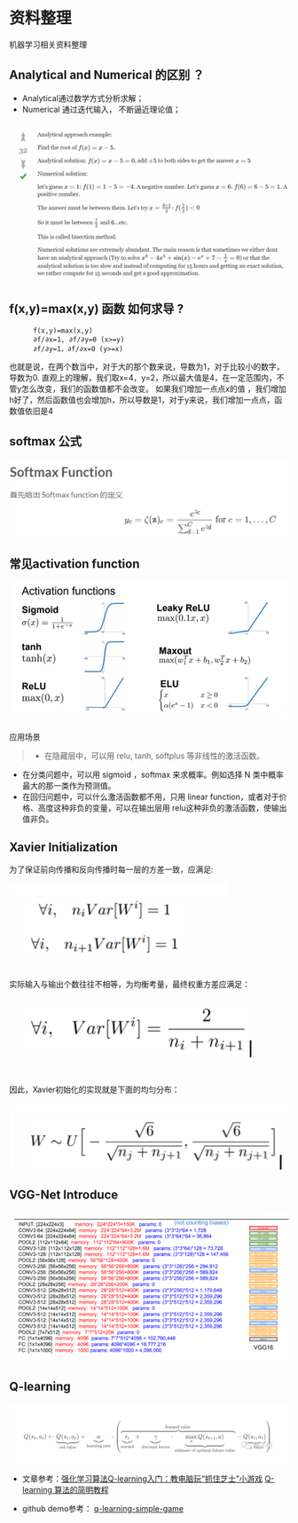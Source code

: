# 资料整理
机器学习相关资料整理

## Analytical and Numerical 的区别 ？
* Analytical通过数学方式分析求解；
* Numerical 通过迭代输入， 不断逼近理论值；

![](numerical.png)

## f(x,y)=max(x,y) 函数 如何求导 ?
```     
      f(x,y)=max(x,y)
      ∂f/∂x=1, ∂f/∂y=0 (x>=y)
      ∂f/∂y=1，∂f/∂x=0 (y>=x)
```
也就是说，在两个数当中，对于大的那个数来说，导数为1，对于比较小的数字，导数为0.
直观上的理解，我们取x=4，y=2，所以最大值是4，在一定范围内，不管y怎么改变，我们的函数值都不会改变。
如果我们增加一点点x的值 ，我们增加h好了，然后函数值也会增加h，所以导数是1，对于y来说，我们增加一点点，函数值依旧是4

## softmax 公式
![](softmax.png)

## 常见activation function
![](active_function.png)

应用场景
>* 在隐藏层中，可以用 relu, tanh, softplus 等非线性的激活函数。
* 在分类问题中，可以用 sigmoid ，softmax 来求概率。例如选择 N 类中概率最大的那一类作为预测值。
* 在回归问题中，可以什么激活函数都不用，只用 linear function，或者对于价格、高度这种非负的变量，可以在输出层用 relu这种非负的激活函数，使输出值非负。

## Xavier Initialization
为了保证前向传播和反向传播时每一层的方差一致，应满足:

![](xavier1.png)

实际输入与输出个数往往不相等，为均衡考量，最终权重方差应满足：

![](xavier2.png)

因此，Xavier初始化的实现就是下面的均匀分布：

![](xaiver3.png)

## VGG-Net Introduce
![](vggnet.png)

## Q-learning
![](Q-learning.png)
* 文章参考：[强化学习算法Q-learning入门：教电脑玩“抓住芝士”小游戏](http://www.sohu.com/a/165984383_610300)
[Q-learning 算法的简明教程](http://www.cnblogs.com/stevenbush/p/3359603.html)

* github demo参考： [q-learning-simple-game](https://github.com/daugaard/q-learning-simple-game/blob/master/q_learning_player.rb)
